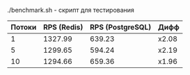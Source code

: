 ./benchmark.sh - скрипт для тестирования

| Потоки             | RPS (Redis) | RPS (PostgreSQL) | Дифф      |
|--------------------|-------------|------------------|-----------|
| 1                  | 1327.99     | 639.23           | x2.08     |
| 5                  | 1299.65     | 594.24           | x2.19     |
| 10                 | 1294.66     | 659.36           | x1.96     |
